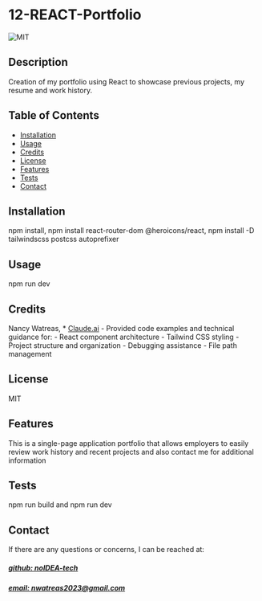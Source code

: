 # 12-REACT-Portfolio

![MIT](https://img.shields.io/badge/License-MIT-blue)



## Description
Creation of my portfolio using React to showcase previous projects, my resume and work history.



## Table of Contents
- [Installation](#installation)
- [Usage](#usage)
- [Credits](#credits)
- [License](#license)
- [Features](#features)
- [Tests](#tests)
- [Contact](#contact)

## Installation
npm install, npm install react-router-dom @heroicons/react, npm install -D tailwindscss postcss autoprefixer

## Usage
npm run dev

## Credits
Nancy Watreas, * [Claude.ai](https://claude.ai) - Provided code examples and technical guidance for:   - React component architecture   - Tailwind CSS styling   - Project structure and organization   - Debugging assistance   - File path management

## License
MIT

## Features
This is a single-page application portfolio that allows employers to easily review work history and recent projects and also contact me for additional information

## Tests
npm run build and npm run dev

## Contact
If there are any questions or concerns, I can be reached at:
##### [github: noIDEA-tech](https://github.com/noIDEA-tech)
##### [email: nwatreas2023@gmail.com](mailto:nwatreas2023@gmail.com)
